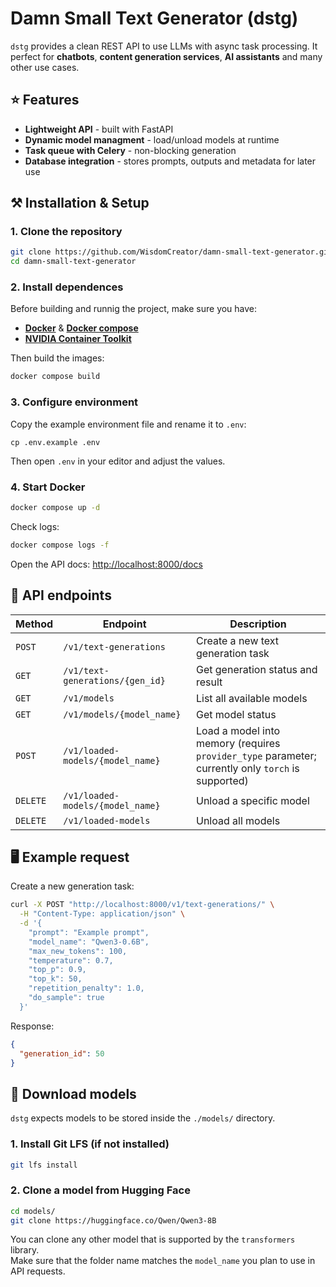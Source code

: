 # Damn Small Text Generator (dstg)

`dstg` provides a clean REST API to use LLMs with async task processing. It perfect for **chatbots**, **content generation services**, **AI assistants** and many other use cases.

## ⭐ Features

- **Lightweight API** - built with FastAPI
- **Dynamic model managment** - load/unload models at runtime
- **Task queue with Celery** - non-blocking generation
- **Database integration** - stores prompts, outputs and metadata for later use

## ⚒️ Installation & Setup

### 1. Clone the repository
```bash
git clone https://github.com/WisdomCreator/damn-small-text-generator.git
cd damn-small-text-generator
```

### 2. Install dependences
Before building and runnig the project, make sure you have:
- **[Docker](https://docs.docker.com/get-started/get-docker)** & **[Docker compose](https://docs.docker.com/compose)**
- **[NVIDIA Container Toolkit](https://docs.nvidia.com/datacenter/cloud-native/container-toolkit/latest/install-guide.html)**

Then build the images:
```bash
docker compose build
```

### 3. Configure environment
Copy the example environment file and rename it to `.env`:
```
cp .env.example .env
```
Then open `.env` in your editor and adjust the values.

### 4. Start Docker
```bash
docker compose up -d
```
Check logs:
```bash
docker compose logs -f
```
Open the API docs: [http://localhost:8000/docs](http://localhost:8000/docs)

## 📖 API endpoints

| Method | Endpoint | Description |
|--------|----------|-------------|
| `POST` | `/v1/text-generations` | Create a new text generation task |
| `GET`  | `/v1/text-generations/{gen_id}` | Get generation status and result |
| `GET` | `/v1/models` | List all available models |
| `GET` | `/v1/models/{model_name}` | Get model status |
| `POST` | `/v1/loaded-models/{model_name}` | Load a model into memory (requires `provider_type` parameter; currently only `torch` is supported) |
| `DELETE` | `/v1/loaded-models/{model_name}` | Unload a specific model |
| `DELETE` | `/v1/loaded-models` | Unload all models |

## 🖥️ Example request
Create a new generation task:
```bash
curl -X POST "http://localhost:8000/v1/text-generations/" \
  -H "Content-Type: application/json" \
  -d '{
    "prompt": "Example prompt",
    "model_name": "Qwen3-0.6B",
    "max_new_tokens": 100,
    "temperature": 0.7,
    "top_p": 0.9,
    "top_k": 50,
    "repetition_penalty": 1.0,
    "do_sample": true
  }'
```
Response:
```json
{
  "generation_id": 50
}
```

## 📩 Download models
`dstg` expects models to be stored inside the `./models/` directory.
### 1. Install Git LFS (if not installed)
```bash
git lfs install
```

### 2. Clone a model from Hugging Face
```bash
cd models/
git clone https://huggingface.co/Qwen/Qwen3-8B
```
You can clone any other model that is supported by the `transformers` library.  
Make sure that the folder name matches the `model_name` you plan to use in API requests.
